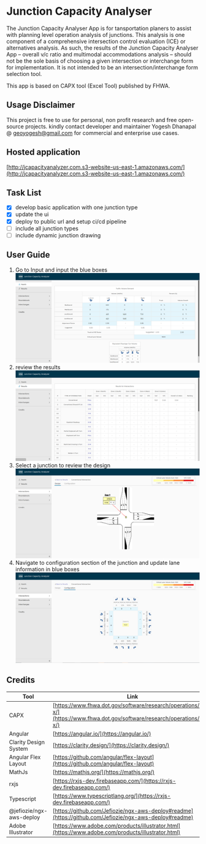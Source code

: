 # Junction Capacity Analyser

The Junction Capacity Analyser App is for tansportation planers to assist with planning level operation analysis of junctions. This analysis is one component of a comprehensive intersection control evaluation (ICE) or alternatives analysis. As such, the results of the Junction Capacity Analyser App – overall v/c ratio and multimodal accommodations analysis – should not be the sole basis of choosing a given intersection or interchange form for implementation. It is not intended to be an intersection/interchange form selection tool.

This app is based on CAPX tool (Excel Tool) published by FHWA.

## Usage Disclaimer

This project is free to use for personal, non profit research and free open-source projects. kindly contact developer and maintainer Yogesh Dhanapal @ geoyogesh@gmail.com for commercial and enterprise use cases. 

## Hosted application

[http://jcapacityanalyzer.com.s3-website-us-east-1.amazonaws.com/](http://jcapacityanalyzer.com.s3-website-us-east-1.amazonaws.com/)

## Task List
- [x] develop basic application with one junction type
- [x] update the ui
- [x] deploy to public url and setup ci/cd pipeline
- [ ] include all junction types
- [ ] include dynamic junction drawing

## User Guide

1. Go to Input and input the blue boxes
![Inputt](readme-images/input.PNG)
1. review the results
![Inputt](readme-images/results.PNG)
1. Select a junction to review the design
![Inputt](readme-images/conventinal-junction-design.PNG)
1. Navigate to configuration section of the junction and update lane information in blue boxes
![Inputt](readme-images/conventinal-junction-configuration.PNG)


## Credits

Tool | Link
------------ | -------------
CAPX | [https://www.fhwa.dot.gov/software/research/operations/cap-x/](https://www.fhwa.dot.gov/software/research/operations/cap-x/)
Angular | [https://angular.io/](https://angular.io/)
Clarity Design System| [https://clarity.design/](https://clarity.design/)
Angular Flex Layout | [https://github.com/angular/flex-layout](https://github.com/angular/flex-layout)
MathJs | [https://mathjs.org/](https://mathjs.org/)
rxjs | [https://rxjs-dev.firebaseapp.com/](https://rxjs-dev.firebaseapp.com/)
Typescript | [https://www.typescriptlang.org/](https://rxjs-dev.firebaseapp.com/)
@jefiozie/ngx-aws-deploy | [https://github.com/Jefiozie/ngx-aws-deploy#readme](https://github.com/Jefiozie/ngx-aws-deploy#readme)
Adobe Illustrator | [https://www.adobe.com/products/illustrator.html](https://www.adobe.com/products/illustrator.html)
